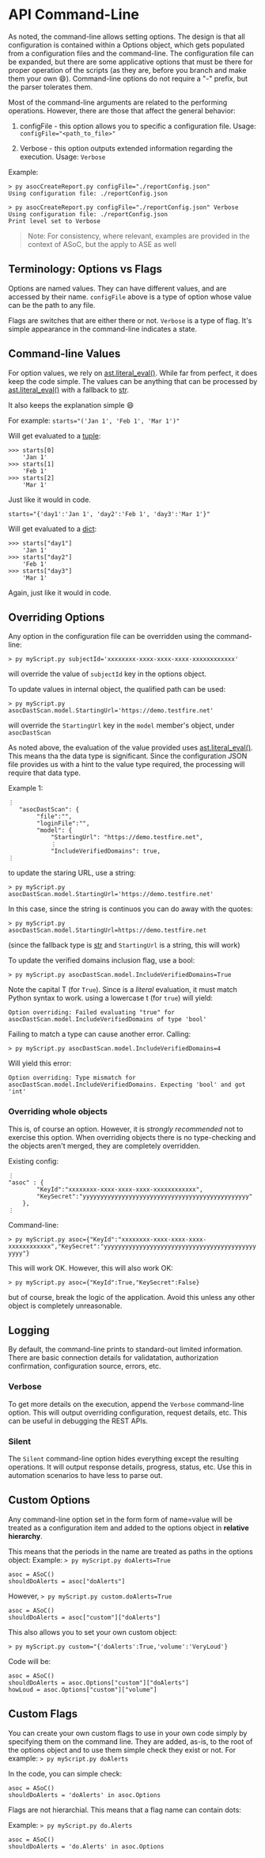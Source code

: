 # API Command-Line

As noted, the command-line allows setting options.
The design is that all configuration is contained within a Options object, which gets populated from a configuration files and the command-line.
The configuration file can be expanded, but there are some applicative options that must be there for proper operation of the scripts (as they are, before you branch and make them your own :smile:).
Command-line options do not require a "-" prefix, but the parser tolerates them. 

Most of the command-line arguments are related to the performing operations. However, there are those that affect the general behavior:

1. configFile - this option allows you to specific a configuration file. Usage: `configFile="<path_to_file>"`

1. Verbose - this option outputs extended information regarding the execution. Usage: `Verbose`

Example:
```
> py asocCreateReport.py configFile="./reportConfig.json"
Using configuration file: ./reportConfig.json

> py asocCreateReport.py configFile="./reportConfig.json" Verbose
Using configuration file: ./reportConfig.json
Print level set to Verbose
```

> Note: For consistency, where relevant, examples are provided in the context of ASoC, but the apply to ASE as well

## Terminology: Options vs Flags
Options are named values. They can have different values, and are accessed by their name. `configFile` above is a type of option whose value can be the path to any file.

Flags are switches that are either there or not. `Verbose` is a type of flag. It's simple appearance in the command-line indicates a state. 

## Command-line Values
For option values, we rely on [ast.literal_eval()](https://docs.python.org/3/library/ast.html#ast.literal_eval). While far from perfect, it does keep the code simple. The values can be anything that can be processed by [ast.literal_eval()](https://docs.python.org/3/library/ast.html#ast.literal_eval) with a fallback to [str](https://docs.python.org/3/library/stdtypes.html#text-sequence-type-str).

It also keeps the explanation simple :smile:

For example: `starts="('Jan 1', 'Feb 1', 'Mar 1')"`

Will get evaluated to a [tuple](https://docs.python.org/3/library/stdtypes.html#tuple):
```
>>> starts[0]
    'Jan 1'
>>> starts[1]
    'Feb 1'
>>> starts[2]
    'Mar 1'
```
Just like it would in code.

`starts="{'day1':'Jan 1', 'day2':'Feb 1', 'day3':'Mar 1'}"`

Will get evaluated to a [dict](https://docs.python.org/3/library/stdtypes.html#mapping-types-dict):
```
>>> starts["day1"]
    'Jan 1'
>>> starts["day2"]
    'Feb 1'
>>> starts["day3"]
    'Mar 1'
```
Again, just like it would in code.

## Overriding Options
Any option in the configuration file can be overridden using the command-line:

 `> py myScript.py subjectId='xxxxxxxx-xxxx-xxxx-xxxx-xxxxxxxxxxxx'`

will override the value of `subjectId` key in the options object.

To update values in internal object, the qualified path can be used:

`> py myScript.py asocDastScan.model.StartingUrl='https://demo.testfire.net'`

will override the `StartingUrl` key in the `model` member's object, under `asocDastScan`

As noted above, the evaluation of the value provided uses [ast.literal_eval()](https://docs.python.org/3/library/ast.html#ast.literal_eval). This means tha the data type is significant. Since the configuration JSON file provides us with a hint to the value type required, the processing will require that data type.

Example 1:
```
⋮
   "asocDastScan": {
        "file":"",
        "loginFile":"",
        "model": {
            "StartingUrl": "https://demo.testfire.net",
            ⋮
            "IncludeVerifiedDomains": true,
⋮
```
to update the staring URL, use a string:

`> py myScript.py asocDastScan.model.StartingUrl='https://demo.testfire.net'`

In this case, since the string is continuos you can do away with the quotes:

`> py myScript.py asocDastScan.model.StartingUrl=https://demo.testfire.net`

(since the fallback type is [str](https://docs.python.org/3/library/stdtypes.html#text-sequence-type-str) and `StartingUrl` is a string, this will work)

To update the verified domains inclusion flag, use a bool:

`> py myScript.py asocDastScan.model.IncludeVerifiedDomains=True`

Note the capital T (for `True`). Since is a _literal_ evaluation, it must match Python syntax to work. using a lowercase t (for `true`) will yield:

`Option overriding: Failed evaluating "true" for asocDastScan.model.IncludeVerifiedDomains of type 'bool'`

Failing to match a type can cause another error. Calling:

`> py myScript.py asocDastScan.model.IncludeVerifiedDomains=4`

Will yield this error:

`Option overriding: Type mismatch for asocDastScan.model.IncludeVerifiedDomains. Expecting 'bool' and got 'int'`

### Overriding whole objects
This is, of course an option. However, it is _strongly recommended_ not to exercise this option.
When overriding objects there is no type-checking and the objects aren't merged, they are completely overridden.

Existing config:
```
⋮
"asoc" : {
        "KeyId":"xxxxxxxx-xxxx-xxxx-xxxx-xxxxxxxxxxxx",
        "KeySecret":"yyyyyyyyyyyyyyyyyyyyyyyyyyyyyyyyyyyyyyyyyyyyyyy"
    },
⋮
```

Command-line:

`> py myScript.py asoc={"KeyId":"xxxxxxxx-xxxx-xxxx-xxxx-xxxxxxxxxxxx","KeySecret":"yyyyyyyyyyyyyyyyyyyyyyyyyyyyyyyyyyyyyyyyyyyyyyy"}`

This will work OK. However, this will also work OK:

`> py myScript.py asoc={"KeyId":True,"KeySecret":False}`

but of course, break the logic of the application. Avoid this unless any other object is completely unreasonable.

## Logging
By default, the command-line prints to standard-out limited information. There are basic connection details for validatation, authorization confirmation, configuration source, errors, etc. 

### Verbose
To get more details on the execution, append the `Verbose` command-line option. This will output overriding configuration, request details, etc. This can be useful in debugging the REST APIs.

### Silent
The `Silent` command-line option hides everything except the resulting operations. It will output response details, progress, status, etc. Use this in automation scenarios to have less to parse out.

## Custom Options
Any command-line option set in the form form of name=value will be treated as a configuration item and added to the options object in __relative hierarchy__.

This means that the periods in the name are treated as paths in the options object:
Example: `> py myScript.py doAlerts=True`
```
asoc = ASoC()
shouldDoAlerts = asoc["doAlerts"]
```
However, `> py myScript.py custom.doAlerts=True`
```
asoc = ASoC()
shouldDoAlerts = asoc["custom"]["doAlerts"]
```
This also allows you to set your own custom object:

`> py myScript.py custom="{'doAlerts':True,'volume':'VeryLoud'}`

Code will be:
```
asoc = ASoC()
shouldDoAlerts = asoc.Options["custom"]["doAlerts"]
howLoud = asoc.Options["custom"]["volume"]
```
## Custom Flags
You can create your own custom flags to use in your own code simply by specifying them on the command line. They are added, as-is, to the root of the options object and to use them simple check they exist or not.
For example: `> py myScript.py doAlerts`

In the code, you can simple check:
```
asoc = ASoC()
shouldDoAlerts = 'doAlerts' in asoc.Options
```
Flags are not hierarchial. This means that a flag name can contain dots:

Example: `> py myScript.py do.Alerts`

```
asoc = ASoC()
shouldDoAlerts = 'do.Alerts' in asoc.Options
```
